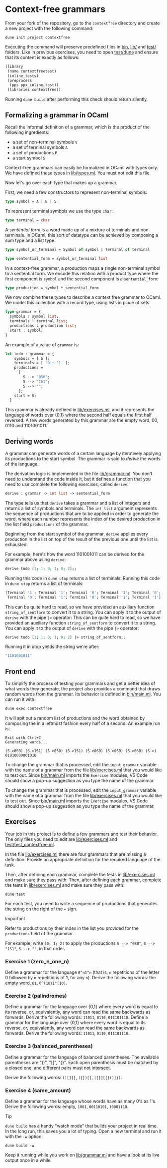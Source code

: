 # Context-free grammars

From your fork of the repository, go to the `contextfree` directory and create a new project with the following command:
```
dune init project contextfree
```

Executing the command will preserve predefined files in [bin](bin/), [lib/](lib) and [test/](test/) folders. 
Like in previous exercises, you need to open [test/dune](test/dune) and ensure that its content is exactly as follows:
```ocaml
(library
 (name contextfreetest)
 (inline_tests)
 (preprocess
  (pps ppx_inline_test))
 (libraries contextfree))
```

Running `dune build` after performing this check should return silently.

## Formalizing a grammar in OCaml

Recall the informal definition of a grammar, which is the product of the following ingredients:

- a set of non-terminal symbols `V`
- a set of terminal symbols `A`
- a set of productions `P`
- a start symbol `S`

Context-free grammars can easily be formalized in OCaml with types only. We have defined these types in [lib/types.ml](lib/types.ml). You must not edit this file.

Now let's go over each type that makes up a grammar.

First, we need a few constructors to represent non-terminal symbols:
```ocaml
type symbol = A | B | S
```

To represent terminal symbols we use the type `char`:
```ocaml
type terminal = char
```

A _sentential form_ is a word made up of a mixture of terminals and non-terminals. In OCaml, this sort of datatype can be achieved by composing a sum type and a list type.

```ocaml
type symbol_or_terminal = Symbol of symbol | Terminal of terminal

type sentential_form = symbol_or_terminal list
```

In a context-free grammar, a production maps a single non-terminal symbol to a sentential form. We encode this relation with a product type where the first component is `symbol` and the second component is a `sentential_form`:
```ocaml
type production = symbol * sentential_form
```

We now combine these types to describe a context free grammar to OCaml. We model this collection with a record type, using lists in place of sets:
```ocaml
type grammar = {
  symbols : symbol list;
  terminals : terminal list;
  productions : production list;
  start : symbol;
}
```

An example of a value of `grammar` is:

```ocaml
let todo : grammar = {
    symbols = [ S ];
    terminals = [ '0'; '1' ];
    productions =
      [
        S --> "0S0";
        S --> "1S1";
        S --> "";
      ];
    start = S;
  }
```

This grammar is already defined in [lib/exercises.ml](lib/exercises.ml), and it represents the language of words over {0,1} where the second half equals the first half reversed. A few words generated by this grammar are the empty word, 00, 0110 and 1101001011.

## Deriving words

A grammar can generate words of a certain language by iteratively applying its
productions to the start symbol. The grammar is said to _derive_ the words of the language.

The derivation logic is implemented in the file [lib/grammar.ml](lib/grammar.ml). You don't need to understand the code inside it, but it defines a function that you need to use complete the following exercises, called `derive`:
```ocaml
derive : grammar -> int list -> sentential_form
```

The type tells us that `derive` takes a grammar and a list of integers and returns a list of symbols and terminals. The `int list` argument represents the sequence of productions that are to be applied in order to generate the word, where each number represents the index of the desired production in the list field `productions` of the grammar.

Beginning from the start symbol of the grammar, `derive` applies every production in the list on top of the result of the previous one until the list is exhausted.

For example, here's how the word 1101001011 can be derived for the grammar above using `derive`:
```ocaml
derive todo [1; 1; 0; 1; 0; 2];;
```

Running this code in `dune utop` returns a list of terminals:
Running this code in `dune utop` returns a list of terminals:

```ocaml
[Terminal '1'; Terminal '1'; Terminal '0'; Terminal '1'; Terminal '0';
 Terminal '0'; Terminal '1'; Terminal '0'; Terminal '1'; Terminal '1']
```

This can be quite hard to read, so we have provided an auxiliary function `string_of_sentform` to convert it to a string. You can apply it to the output of `derive` with the pipe `|>` operator:
This can be quite hard to read, so we have provided an auxiliary function `string_of_sentform` to convert it to a string. You can apply it to the output of `derive` with the pipe `|>` operator:
```ocaml
derive todo [1; 1; 0; 1; 0; 2] |> string_of_sentform;;
```

Running it in utop yields the string we're after:

```ocaml
"1101001011"
```

## Front end

To simplify the process of testing your grammars and get a better idea of what words they generate, the project also provides a command that draws random words from the grammar. Its behavior is defined in [bin/main.ml](bin/main.ml). You can run it with:

```ocaml
dune exec contextfree
```

It will spit out a random list of productions and the word obtained by composing the in a leftmost fashion every half of a second. An example run is:

```
Exit with Ctrl+C
Generating words...

(S->0S0) (S->1S1) (S->0S0) (S->1S1) (S->0S0) (S->0S0) (S->0S0) (S->) 
01010000001010
```

To change the grammar that is processed, edit the `input_grammar` variable with the name of a grammar from the file [lib/exercises.ml](lib/exercises.ml) that you would like to test out. Since [bin/main.ml](bin/main.ml) imports the `Exercise` modules, VS Code should show a pop-up suggestion as you type the name of the grammar.

To change the grammar that is processed, edit the `input_grammar` variable with the name of a grammar from the file [lib/exercises.ml](lib/exercises.ml) that you would like to test out. Since [bin/main.ml](bin/main.ml) imports the `Exercise` modules, VS Code should show a pop-up suggestion as you type the name of the grammar.


## Exercises

Your job in this project is to define a few grammars and test their behavior. The only files you need to edit are [lib/exercises.ml](lib/exercises.ml) and [test/test_contextfree.ml](test/test_contextfree.ml).

In the file [lib/exercises.ml](lib/exercises.ml) there are four grammars that are missing a definition. Provide an appropriate definition for the required language of the task.

Then, after defining each grammar, complete the tests in [lib/exercises.ml](lib/exercises.ml) and make sure they pass with:
Then, after defining each grammar, complete the tests in [lib/exercises.ml](lib/exercises.ml) and make sure they pass with:

```
dune test
```

For each test, you need to write a sequence of productions that generates the string on the right of the `=` sign.

> [!IMPORTANT]
> Refer to productions by their index in the list you provided for the `productions` field of the grammar.
>
>For example, write `[0; 1; 2]` to apply the productions `S --> "0S0"`, `S --> "1S1"`, `S --> ""`, in that order.

### Exercise 1 (zero_n_one_n)
Define a grammar for the language `0^n1^n` (that is, `n` repetitions of the letter 0 followed by `n` repetitions of 1, for any `n`). Derive the following words: the empty word, `01`, `0^(10)1^(10)`.

### Exercise 2 (palindromes)
Define a grammar for the language over {0,1} where every word is equal to its reverse, or, equivalently, any word can read the same backwards as forwards. Derive the following words: `11011`, `0110`, `011101110`.
Define a grammar for the language over {0,1} where every word is equal to its reverse, or, equivalently, any word can read the same backwards as forwards. Derive the following words: `11011`, `0110`, `011101110`.

### Exercise 3 (balanced_parentheses)
Define a grammar for the language of balanced parentheses. The available parentheses are "()", "[]", "{}". Each open parenthesis must be matched by a closed one, and different pairs must not intersect.

Derive the following words: `()[]{}`, `({})[]`, `({[][{}()]})`.

### Exercise 4 (same_amount)
Define a grammar for the language whose words have as many 0's as 1's. Derive the following words: empty, `1001`, `00110101`, `10001110`.

> [!TIP]
> `dune build` has a handy "watch mode" that builds your project in real time. In the long run, this saves you a lot of typing. Open a new terminal and run it with the `-w` option:
>
>```
>dune build -w
>```
>Keep it running while you work on [lib/grammar.ml](lib/grammar.ml) and have a look at its live output once in a while.